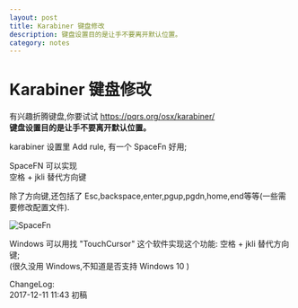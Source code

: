 ```yaml
---
layout: post
title: Karabiner 键盘修改
description: 键盘设置目的是让手不要离开默认位置。
category: notes
---
```


# Karabiner 键盘修改


有兴趣折腾键盘,你要试试  https://pqrs.org/osx/karabiner/  
**键盘设置目的是让手不要离开默认位置。**  
  
karabiner 设置里 Add rule, 有一个 SpaceFn 好用;  
  
SpaceFN 可以实现  
空格 + jkli 替代方向键  
  
除了方向键,还包括了 Esc,backspace,enter,pgup,pgdn,home,end等等(一些需要修改配置文件).  
  
![SpaceFn](http://ovtzx06ib.bkt.clouddn.com/15129634639132.jpg)  

  

 Windows 可以用找 "TouchCursor" 这个软件实现这个功能: 空格 + jkli 替代方向键;  
(很久没用 Windows,不知道是否支持 Windows 10 )  

  
ChangeLog:    
2017-12-11 11:43 初稿    

